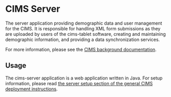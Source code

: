 # CIMS Server

The server application providing demographic data and user management for the
CIMS. It is responsible for handling XML form submissions as they are uploaded
by users of the cims-tablet software, creating and maintaining demographic
information, and providing a data synchronization services.

For more information, please see the [CIMS background
documentation](https://github.com/cims-bioko/cims-bioko.github.io/wiki/Background).

## Usage

The cims-server application is a web application written in Java. For setup
information, please read [the server setup section of the general CIMS
deployment
instructions](https://github.com/cims-bioko/cims-bioko.github.io/wiki/Deployment#server-setup).


